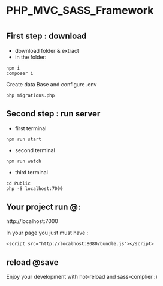 # PHP_MVC_SASS_Framework
# 
## First step : download

- download folder & extract
- in the folder:

```` 
npm i
composer i
````

Create data Base and configure .env

````
php migrations.php
````

## Second step : run server

- first terminal
````
npm run start
````
- second terminal
````
npm run watch
````
- third terminal
````
cd Public
php -S localhost:7000
````

Your project run @:
-
http://localhost:7000



In your page you just must have :

````
<script src="http://localhost:8080/bundle.js"></script>
```` 

reload @save 
-----


Enjoy your development with hot-reload and sass-complier :) 
